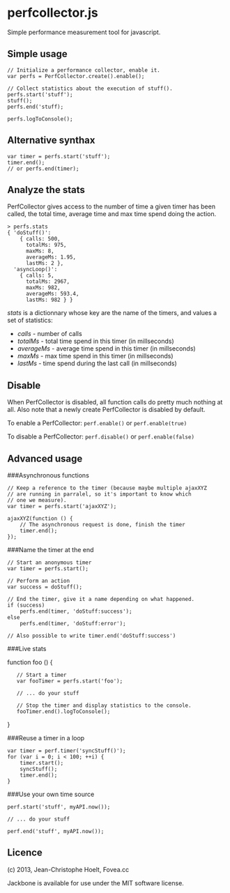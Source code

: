 perfcollector.js
================

Simple performance measurement tool for javascript.

Simple usage
------------

    // Initialize a performance collector, enable it.
    var perfs = PerfCollector.create().enable();

    // Collect statistics about the execution of stuff().
    perfs.start('stuff');
    stuff();
    perfs.end('stuff);

    perfs.logToConsole();

Alternative synthax
-------------------

    var timer = perfs.start('stuff');
    timer.end();
    // or perfs.end(timer);

Analyze the stats
-----------------

PerfCollector gives access to the number of time a given timer has been called,
the total time, average time and max time spend doing the action.

    > perfs.stats
    { 'doStuff()': 
        { calls: 500,
          totalMs: 975,
          maxMs: 8,
          averageMs: 1.95,
          lastMs: 2 },
      'asyncLoop()': 
        { calls: 5,
          totalMs: 2967,
          maxMs: 982,
          averageMs: 593.4,
          lastMs: 982 } }

*stats* is a dictionnary whose key are the name of the timers, and values
a set of statistics:

 - *calls* - number of calls
 - *totalMs* - total time spend in this timer (in millseconds)
 - *averageMs* - average time spend in this timer (in millseconds)
 - *maxMs* - max time spend in this timer (in millseconds)
 - *lastMs* - time spend during the last call (in millseconds)

Disable
-------
When PerfCollector is disabled, all function calls do pretty much nothing at all.
Also note that a newly create PerfCollector is disabled by default.

To enable a PerfCollector: `perf.enable()` or `perf.enable(true)`

To disable a PerfCollector: `perf.disable()` or `perf.enable(false)`

Advanced usage
--------------

###Asynchronous functions

    // Keep a reference to the timer (because maybe multiple ajaxXYZ
    // are running in parralel, so it's important to know which
    // one we measure).
    var timer = perfs.start('ajaxXYZ');
    
    ajaxXYZ(function () {
        // The asynchronous request is done, finish the timer
        timer.end();
    });

###Name the timer at the end

    // Start an anonymous timer
    var timer = perfs.start();

    // Perform an action
    var success = doStuff();

    // End the timer, give it a name depending on what happened.
    if (success)
        perfs.end(timer, 'doStuff:success');
    else
        perfs.end(timer, 'doStuff:error');
    
    // Also possible to write timer.end('doStuff:success')

###Live stats
    
   function foo () {
       
       // Start a timer
       var fooTimer = perfs.start('foo');
       
       // ... do your stuff
        
       // Stop the timer and display statistics to the console.
       fooTimer.end().logToConsole();
   }

###Reuse a timer in a loop

    var timer = perf.timer('syncStuff()');
    for (var i = 0; i < 100; ++i) {
        timer.start();
        syncStuff();
        timer.end();
    }

###Use your own time source

    perf.start('stuff', myAPI.now());
    
    // ... do your stuff
    
    perf.end('stuff', myAPI.now());

Licence
-------

(c) 2013, Jean-Christophe Hoelt, Fovea.cc

Jackbone is available for use under the MIT software license.
